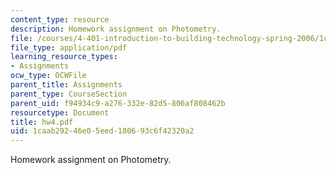 ```yaml
---
content_type: resource
description: Homework assignment on Photometry.
file: /courses/4-401-introduction-to-building-technology-spring-2006/1caab29246e05eed180693c6f42320a2_hw4.pdf
file_type: application/pdf
learning_resource_types:
- Assignments
ocw_type: OCWFile
parent_title: Assignments
parent_type: CourseSection
parent_uid: f94934c9-a276-332e-82d5-806af808462b
resourcetype: Document
title: hw4.pdf
uid: 1caab292-46e0-5eed-1806-93c6f42320a2
---
```

Homework assignment on Photometry.

